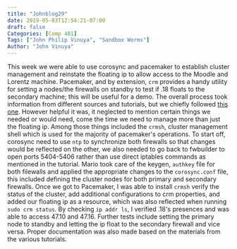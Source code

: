 ```yaml
---
title: "Johnblog29"
date: 2019-05-03T12:54:21-07:00
draft: false
Categories: [Comp 481]
Tags: ["John Philip Vinuya", "Sandbox Worms"]
Author: "John Vinuya"
---
```

This week we were able to use corosync and pacemaker to establish cluster management and reinstate the floating ip to allow access to the Moodle and Lorentz machine. Pacemaker, and by extension, `crm` provides a handy utility for setting a nodes/the firewalls on standby to test if .18 floats to the secondary machine; this will be useful for a demo. The overall process took information from different sources and tutorials, but we chiefly followed [this one](https://medium.com/@yenthanh/high-availability-using-corosync-pacemaker-on-ubuntu-16-04-bdebc6183fc5). However helpful it was, it neglected to mention certain things we needed or would need, come the time we need to manage more than just the floating ip. Among those things included the `crmsh`, cluster management shell which is used for the majority of pacemaker's operations. To start off, corosync need to use `ntp` to synchronize both firewalls so that changes would be reflected on the other, we also needed to go back to fwbuilder to open ports 5404-5406 rather than use direct iptables commands as mentioned in the tutorial. Mario took care of the keygen, `authkey` file for both filewalls and applied the appropriate changes to the `corosync.conf` file, this included defining the cluster nodes for both primary and secondary firewalls. Once we got to Pacemaker, I was able to install `crmsh` verify the status of the cluster, add additional configurations to crm properties, and added our floating ip as a resource, which was also reflected when running `sudo crm status`. By checking `ip addr ls`, I verified .18's presences and was able to access 47.10 and 47.16. Further tests include setting the primary node to standby and letting the ip float to the secondary firewall and vice versa. Proper documentation was also made based on the materials from the various tutorials.
